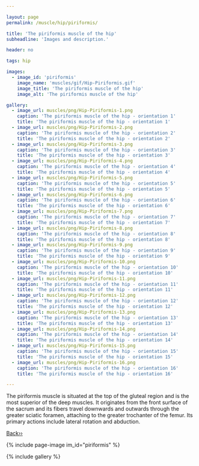 ```yaml
---

layout: page
permalink: /muscle/hip/piriformis/

title: 'The piriformis muscle of the hip'
subheadline: 'Images and description.'

header: no

tags: hip

images:
  - image_id: 'piriformis'
    image_name: 'muscles/gif/Hip-Piriformis.gif'
    image_title: 'The piriformis muscle of the hip'
    image_alt: 'The piriformis muscle of the hip' 

gallery:
  - image_url: muscles/png/Hip-Piriformis-1.png
    caption: 'The piriformis muscle of the hip - orientation 1'
    title: 'The piriformis muscle of the hip - orientation 1'
  - image_url: muscles/png/Hip-Piriformis-2.png
    caption: 'The piriformis muscle of the hip - orientation 2'
    title: 'The piriformis muscle of the hip - orientation 2'
  - image_url: muscles/png/Hip-Piriformis-3.png
    caption: 'The piriformis muscle of the hip - orientation 3'
    title: 'The piriformis muscle of the hip - orientation 3'
  - image_url: muscles/png/Hip-Piriformis-4.png
    caption: 'The piriformis muscle of the hip - orientation 4'
    title: 'The piriformis muscle of the hip - orientation 4'
  - image_url: muscles/png/Hip-Piriformis-5.png
    caption: 'The piriformis muscle of the hip - orientation 5'
    title: 'The piriformis muscle of the hip - orientation 5'
  - image_url: muscles/png/Hip-Piriformis-6.png
    caption: 'The piriformis muscle of the hip - orientation 6'
    title: 'The piriformis muscle of the hip - orientation 6'
  - image_url: muscles/png/Hip-Piriformis-7.png
    caption: 'The piriformis muscle of the hip - orientation 7'
    title: 'The piriformis muscle of the hip - orientation 7'
  - image_url: muscles/png/Hip-Piriformis-8.png
    caption: 'The piriformis muscle of the hip - orientation 8'
    title: 'The piriformis muscle of the hip - orientation 8'
  - image_url: muscles/png/Hip-Piriformis-9.png
    caption: 'The piriformis muscle of the hip - orientation 9'
    title: 'The piriformis muscle of the hip - orientation 9'
  - image_url: muscles/png/Hip-Piriformis-10.png
    caption: 'The piriformis muscle of the hip - orientation 10'
    title: 'The piriformis muscle of the hip - orientation 10'
  - image_url: muscles/png/Hip-Piriformis-11.png
    caption: 'The piriformis muscle of the hip - orientation 11'
    title: 'The piriformis muscle of the hip - orientation 11'
  - image_url: muscles/png/Hip-Piriformis-12.png
    caption: 'The piriformis muscle of the hip - orientation 12'
    title: 'The piriformis muscle of the hip - orientation 12'
  - image_url: muscles/png/Hip-Piriformis-13.png
    caption: 'The piriformis muscle of the hip - orientation 13'
    title: 'The piriformis muscle of the hip - orientation 13'
  - image_url: muscles/png/Hip-Piriformis-14.png
    caption: 'The piriformis muscle of the hip - orientation 14'
    title: 'The piriformis muscle of the hip - orientation 14'
  - image_url: muscles/png/Hip-Piriformis-15.png
    caption: 'The piriformis muscle of the hip - orientation 15'
    title: 'The piriformis muscle of the hip - orientation 15'
  - image_url: muscles/png/Hip-Piriformis-16.png
    caption: 'The piriformis muscle of the hip - orientation 16'
    title: 'The piriformis muscle of the hip - orientation 16'

---
```


The piriformis muscle is situated at the top of the gluteal region and is the most superior of the deep muscles. It originates from the front surface of the sacrum and its fibers travel downwards and outwards through the greater sciatic foramen, attaching to the greater trochanter of the femur. Its primary actions include lateral rotation and abduction.

[Back››](/muscle/hip/)

{% include page-image im_id="piriformis" %}

{% include gallery %}
